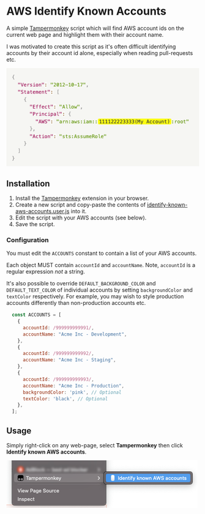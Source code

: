 # AWS Identify Known Accounts

A simple [Tampermonkey][tm] script which will find AWS account ids on the current web page and highlight them with their account name.

I was motivated to create this script as it's often difficult identifying accounts by their account id alone, especially when reading pull-requests etc.

![Example](images/example.png)

## Installation

1. Install the [Tampermonkey][tm] extension in your browser.
2. Create a new script and copy-paste the contents of [identify-known-aws-accounts.user.js](./identify-known-aws-accounts.user.js) into it.
3. Edit the script with your AWS accounts (see below).
4. Save the script.

### Configuration

You must edit the `ACCOUNTS` constant to contain a list of your AWS accounts.

Each object MUST contain `accountId` and `accountName`. Note, `accountId` is a regular expression *not* a string.

It's also possible to override `DEFAULT_BACKGROUND_COLOR` and `DEFAULT_TEXT_COLOR` of individual accounts by setting `backgroundColor` and `textColor` respectively.
For example, you may wish to style production accounts differently than non-production accounts etc.

```javascript
  const ACCOUNTS = [
    {
      accountId: /999999999991/,
      accountName: "Acme Inc - Development",
    },
    {
      accountId: /999999999992/,
      accountName: "Acme Inc - Staging",
    },
    {
      accountId: /999999999993/,
      accountName: "Acme Inc - Production",
      backgroundColor: 'pink', // Optional
      textColor: 'black', // Optional
    },
  ];
```

## Usage

Simply right-click on any web-page, select **Tampermonkey** then click **Identify known AWS accounts**.

![Browser context menu](images/context-menu.png)

[tm]: https://www.tampermonkey.net/